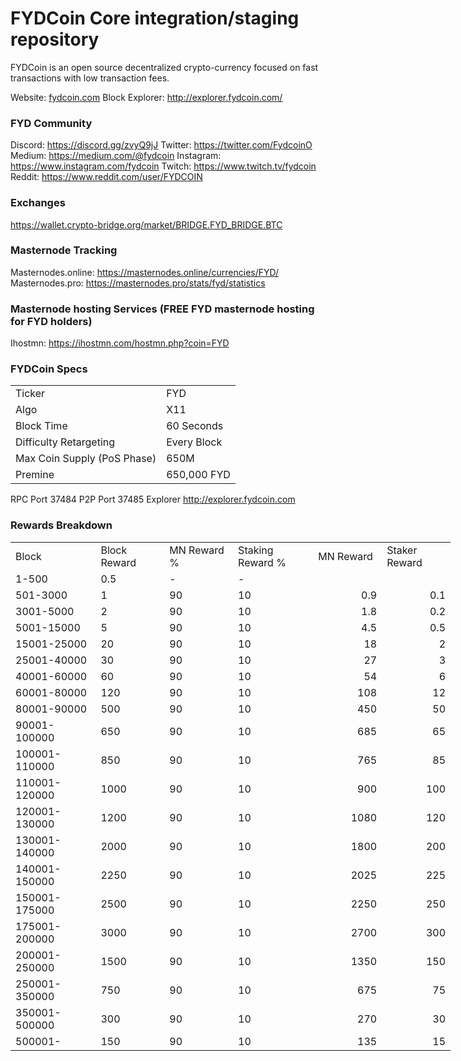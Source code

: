 FYDCoin Core integration/staging repository
=====================================


FYDCoin is an open source decentralized crypto-currency focused on fast transactions with low transaction fees.

Website: [fydcoin.com](http://www.fydcoin.com)
Block Explorer: http://explorer.fydcoin.com/

### FYD Community
Discord: https://discord.gg/zvyQ9jJ
Twitter: https://twitter.com/FydcoinO
Medium: https://medium.com/@fydcoin
Instagram: https://www.instagram.com/fydcoin
Twitch: https://www.twitch.tv/fydcoin
Reddit: https://www.reddit.com/user/FYDCOIN

### Exchanges
https://wallet.crypto-bridge.org/market/BRIDGE.FYD_BRIDGE.BTC

### Masternode Tracking
Masternodes.online: https://masternodes.online/currencies/FYD/
Masternodes.pro: https://masternodes.pro/stats/fyd/statistics

### Masternode hosting Services (FREE FYD masternode hosting for FYD holders)
Ihostmn: https://ihostmn.com/hostmn.php?coin=FYD

### FYDCoin Specs
<table>
<tr><td>Ticker</td><td>FYD</td></tr>
<tr><td>Algo</td><td>X11</td></tr>
<tr><td>Block Time</td><td>60 Seconds</td></tr>
<tr><td>Difficulty Retargeting</td><td>Every Block</td></tr>
<tr><td>Max Coin Supply (PoS Phase)</td><td>650M</td></tr>
<tr><td>Premine</td><td>650,000 FYD</td></tr>
</table>

RPC Port 37484 
P2P Port 37485 
Explorer http://explorer.fydcoin.com


### Rewards Breakdown
<table border=0 cellpadding=0 cellspacing=0 width=701 class=xl6553517252
 style='border-collapse:collapse;table-layout:fixed;width:528pt'>
 <col class=xl6553517252 width=139 style='mso-width-source:userset;mso-width-alt:
 4785;width:104pt'>
 <col class=xl6553517252 width=107 span=2 style='mso-width-source:userset;
 mso-width-alt:3702;width:81pt'>
 <col class=xl6553517252 width=134 style='mso-width-source:userset;mso-width-alt:
 4608;width:100pt'>
 <col class=xl6553517252 width=107 span=2 style='mso-width-source:userset;
 mso-width-alt:3702;width:81pt'>
 <tr height=21 style='mso-height-source:userset;height:15.75pt'>
  <td height=21 class=xl6317252 width=139 style='height:15.75pt;width:104pt'>Block</td>
  <td class=xl6317252 width=107 style='width:81pt'>Block Reward</td>
  <td class=xl6317252 width=107 style='width:81pt'>MN Reward %</td>
  <td class=xl6317252 width=134 style='width:100pt'>Staking Reward %</td>
  <td class=xl6317252 width=107 style='width:81pt'>MN Reward</td>
  <td class=xl6317252 width=107 style='width:81pt'>Staker Reward</td>
 </tr>
 <tr height=21 style='mso-height-source:userset;height:15.75pt'>
  <td height=21 class=xl6417252 style='height:15.75pt'>1-500</td>
  <td class=xl6517252>0.5</td>
  <td class=xl6617252>-</td>
  <td class=xl6617252>-</td>
  <td class=xl6717252></td>
  <td class=xl6553517252></td>
 </tr>
 <tr height=21 style='mso-height-source:userset;height:15.75pt'>
  <td height=21 class=xl6417252 style='height:15.75pt'>501-3000</td>
  <td class=xl6617252>1</td>
  <td class=xl6617252>90</td>
  <td class=xl6617252>10</td>
  <td class=xl6717252 align=right>0.9</td>
  <td class=xl6817252 align=right>0.1</td>
 </tr>
 <tr height=21 style='mso-height-source:userset;height:15.75pt'>
  <td height=21 class=xl6417252 style='height:15.75pt'>3001-5000</td>
  <td class=xl6617252>2</td>
  <td class=xl6617252>90</td>
  <td class=xl6617252>10</td>
  <td class=xl6717252 align=right>1.8</td>
  <td class=xl6817252 align=right>0.2</td>
 </tr>
 <tr height=21 style='mso-height-source:userset;height:15.75pt'>
  <td height=21 class=xl6417252 style='height:15.75pt'>5001-15000</td>
  <td class=xl6617252>5</td>
  <td class=xl6617252>90</td>
  <td class=xl6617252>10</td>
  <td class=xl6717252 align=right>4.5</td>
  <td class=xl6817252 align=right>0.5</td>
 </tr>
 <tr height=21 style='mso-height-source:userset;height:15.75pt'>
  <td height=21 class=xl6417252 style='height:15.75pt'>15001-25000</td>
  <td class=xl6617252>20</td>
  <td class=xl6617252>90</td>
  <td class=xl6617252>10</td>
  <td class=xl6717252 align=right>18</td>
  <td class=xl6817252 align=right>2</td>
 </tr>
 <tr height=21 style='mso-height-source:userset;height:15.75pt'>
  <td height=21 class=xl6417252 style='height:15.75pt'>25001-40000</td>
  <td class=xl6617252>30</td>
  <td class=xl6617252>90</td>
  <td class=xl6617252>10</td>
  <td class=xl6717252 align=right>27</td>
  <td class=xl6817252 align=right>3</td>
 </tr>
 <tr height=21 style='mso-height-source:userset;height:15.75pt'>
  <td height=21 class=xl6417252 style='height:15.75pt'>40001-60000</td>
  <td class=xl6617252>60</td>
  <td class=xl6617252>90</td>
  <td class=xl6617252>10</td>
  <td class=xl6717252 align=right>54</td>
  <td class=xl6817252 align=right>6</td>
 </tr>
 <tr height=21 style='mso-height-source:userset;height:15.75pt'>
  <td height=21 class=xl6417252 style='height:15.75pt'>60001-80000</td>
  <td class=xl6617252>120</td>
  <td class=xl6617252>90</td>
  <td class=xl6617252>10</td>
  <td class=xl6717252 align=right>108</td>
  <td class=xl6817252 align=right>12</td>
 </tr>
 <tr height=21 style='mso-height-source:userset;height:15.75pt'>
  <td height=21 class=xl6417252 style='height:15.75pt'>80001-90000</td>
  <td class=xl6617252>500</td>
  <td class=xl6617252>90</td>
  <td class=xl6617252>10</td>
  <td class=xl6717252 align=right>450</td>
  <td class=xl6817252 align=right>50</td>
 </tr>
 <tr height=21 style='mso-height-source:userset;height:15.75pt'>
  <td height=21 class=xl6417252 style='height:15.75pt'>90001-100000</td>
  <td class=xl6617252>650</td>
  <td class=xl6617252>90</td>
  <td class=xl6617252>10</td>
  <td class=xl6717252 align=right>685</td>
  <td class=xl6817252 align=right>65</td>
 </tr>
 <tr height=21 style='mso-height-source:userset;height:15.75pt'>
  <td height=21 class=xl6417252 style='height:15.75pt'>100001-110000</td>
  <td class=xl6617252>850</td>
  <td class=xl6617252>90</td>
  <td class=xl6617252>10</td>
  <td class=xl6717252 align=right>765</td>
  <td class=xl6817252 align=right>85</td>
 </tr>
 <tr height=21 style='mso-height-source:userset;height:15.75pt'>
  <td height=21 class=xl6417252 style='height:15.75pt'>110001-120000</td>
  <td class=xl6617252>1000</td>
  <td class=xl6617252>90</td>
  <td class=xl6617252>10</td>
  <td class=xl6717252 align=right>900</td>
  <td class=xl6817252 align=right>100</td>
 </tr>
 <tr height=21 style='mso-height-source:userset;height:15.75pt'>
  <td height=21 class=xl6417252 style='height:15.75pt'>120001-130000</td>
  <td class=xl6617252>1200</td>
  <td class=xl6617252>90</td>
  <td class=xl6617252>10</td>
  <td class=xl6717252 align=right>1080</td>
  <td class=xl6817252 align=right>120</td>
 </tr>
 <tr height=21 style='mso-height-source:userset;height:15.75pt'>
  <td height=21 class=xl6417252 style='height:15.75pt'>130001-140000</td>
  <td class=xl6617252>2000</td>
  <td class=xl6617252>90</td>
  <td class=xl6617252>10</td>
  <td class=xl6717252 align=right>1800</td>
  <td class=xl6817252 align=right>200</td>
 </tr>
 <tr height=21 style='mso-height-source:userset;height:15.75pt'>
  <td height=21 class=xl6417252 style='height:15.75pt'>140001-150000</td>
  <td class=xl6617252>2250</td>
  <td class=xl6617252>90</td>
  <td class=xl6617252>10</td>
  <td class=xl6717252 align=right>2025</td>
  <td class=xl6817252 align=right>225</td>
 </tr>
 <tr height=21 style='mso-height-source:userset;height:15.75pt'>
  <td height=21 class=xl6417252 style='height:15.75pt'>150001-175000</td>
  <td class=xl6617252>2500</td>
  <td class=xl6617252>90</td>
  <td class=xl6617252>10</td>
  <td class=xl6717252 align=right>2250</td>
  <td class=xl6817252 align=right>250</td>
 </tr>
 <tr height=21 style='mso-height-source:userset;height:15.75pt'>
  <td height=21 class=xl6417252 style='height:15.75pt'>175001-200000</td>
  <td class=xl6617252>3000</td>
  <td class=xl6617252>90</td>
  <td class=xl6617252>10</td>
  <td class=xl6717252 align=right>2700</td>
  <td class=xl6817252 align=right>300</td>
 </tr>
 <tr height=21 style='mso-height-source:userset;height:15.75pt'>
  <td height=21 class=xl6417252 style='height:15.75pt'>200001-250000</td>
  <td class=xl6617252>1500</td>
  <td class=xl6617252>90</td>
  <td class=xl6617252>10</td>
  <td class=xl6717252 align=right>1350</td>
  <td class=xl6817252 align=right>150</td>
 </tr>
 <tr height=21 style='mso-height-source:userset;height:15.75pt'>
  <td height=21 class=xl6417252 style='height:15.75pt'>250001-350000</td>
  <td class=xl6617252>750</td>
  <td class=xl6617252>90</td>
  <td class=xl6617252>10</td>
  <td class=xl6717252 align=right>675</td>
  <td class=xl6817252 align=right>75</td>
 </tr>
 <tr height=21 style='mso-height-source:userset;height:15.75pt'>
  <td height=21 class=xl6417252 style='height:15.75pt'>350001-500000</td>
  <td class=xl6617252>300</td>
  <td class=xl6617252>90</td>
  <td class=xl6617252>10</td>
  <td class=xl6717252 align=right>270</td>
  <td class=xl6817252 align=right>30</td>
 </tr>
 <tr height=21 style='mso-height-source:userset;height:15.75pt'>
   <td height=21 class=xl6417252 style='height:15.75pt'>500001-</td>
   <td class=xl6617252>150</td>
   <td class=xl6617252>90</td>
   <td class=xl6617252>10</td>
   <td class=xl6717252 align=right>135</td>
   <td class=xl6817252 align=right>15</td>
  </tr>
 </table>

